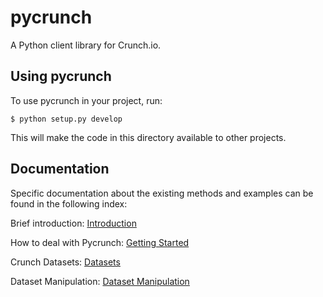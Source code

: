 pycrunch
========

A Python client library for Crunch.io.


Using pycrunch
--------------

To use pycrunch in your project, run:


    $ python setup.py develop

This will make the code in this directory available to other projects.


Documentation
-------------

Specific documentation about the existing methods and examples can be 
found in the following index:

Brief introduction:
[Introduction](docs/introduction.md)

How to deal with Pycrunch:
[Getting Started](docs/navigation.md)

Crunch Datasets:
[Datasets](docs/datasets.md)

Dataset Manipulation:
[Dataset Manipulation](docts/manipulation.md)
    